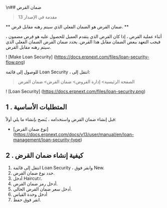 \n## ضمان القرض

> مقدمة في الإصدار 13

** ضمان القرض هو الضمان الفعلي الذي سيتم رهنه مقابل قرض. **

أثناء عملية القرض ، إذا كان القرض الذي يتقدم العميل للحصول عليه هو قرض مضمون ، فيجب التعهد ببعض الضمان مقابل هذا القرض. يحدد ضمان القرض الضمان الفعلي الذي سيتم رهنه مقابل القرض.

! [Make Loan Security] (https://docs.erpnext.com/files/loan-security-flow.png)

للوصول إلى قائمة Loan Security ، انتقل إلى:

> الصفحة الرئيسية> إدارة القروض> ضمان القرض> ضمان القرض

! [Loan Security] (https://docs.erpnext.com/files/loan-security.png)

## 1 \. المتطلبات الأساسية

قبل إنشاء ضمان القرض واستخدامه ، يُنصح بإنشاء ما يلي أولاً:

* [نوع ضمان القرض] (https://docs.erpnext.com/docs/v13/user/manual/en/loan-management/loan-security-type)

## 2 \. كيفية إنشاء ضمان القرض

1. انتقل إلى قائمة Loan Security ، وانقر فوق New.
2. حدد نوع ضمان القرض.
3. أدخل Haircut٪.
4. أدخل رمز ضمان القرض.
5. أدخل سعر ضمان القرض الحالي.
6. أدخل وحدة القياس
7. انقر فوق حفظ.